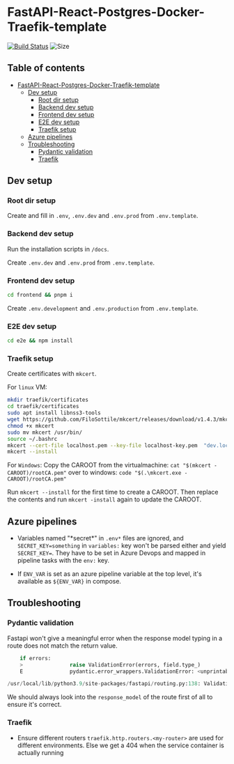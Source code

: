 # FastAPI-React-Postgres-Docker-Traefik-template

[![Build Status](https://dev.azure.com/danicc097/devops-tests/_apis/build/status/danicc097.FastAPI-React-Postgres-Docker-Traefik-template?branchName=dev)](https://dev.azure.com/danicc097/devops-tests/_build/latest?definitionId=5&branchName=dev) ![Size](https://github-size-badge.herokuapp.com/danicc097/FastAPI-React-Postgres-Docker-Traefik-template.svg)

## Table of contents  <!-- omit in toc -->

- [FastAPI-React-Postgres-Docker-Traefik-template](#fastapi-react-postgres-docker-traefik-template)
  - [Dev setup](#dev-setup)
    - [Root dir setup](#root-dir-setup)
    - [Backend dev setup](#backend-dev-setup)
    - [Frontend dev setup](#frontend-dev-setup)
    - [E2E dev setup](#e2e-dev-setup)
    - [Traefik setup](#traefik-setup)
  - [Azure pipelines](#azure-pipelines)
  - [Troubleshooting](#troubleshooting)
    - [Pydantic validation](#pydantic-validation)
    - [Traefik](#traefik)

## Dev setup

### Root dir setup

Create and fill in ``.env``, ``.env.dev`` and ``.env.prod`` from ``.env.template``.

### Backend dev setup

Run the installation scripts in ``/docs``.

Create ``.env.dev`` and ``.env.prod`` from ``.env.template``.

### Frontend dev setup

```bash
cd frontend && pnpm i
```

Create ``.env.development`` and ``.env.production`` from ``.env.template``.

### E2E dev setup

```bash
cd e2e && npm install
```

### Traefik setup

Create certificates with ``mkcert``.

For ``linux`` VM:
```bash
mkdir traefik/certificates
cd traefik/certificates
sudo apt install libnss3-tools
wget https://github.com/FiloSottile/mkcert/releases/download/v1.4.3/mkcert-v1.4.3-linux-amd64 -O mkcert
chmod +x mkcert
sudo mv mkcert /usr/bin/
source ~/.bashrc
mkcert --cert-file localhost.pem --key-file localhost-key.pem  "dev.localhost" "*.dev.localhost" "prod.localhost" "*.prod.localhost" "e2e.localhost" "*.e2e.localhost" "e2e.localhost" "*.e2e.localhost" "wiki.localhost"
mkcert --install
```

For ``Windows``:
Copy the CAROOT from the virtualmachine:
`cat "$(mkcert -CAROOT)/rootCA.pem"`
over to windows:
`code "$(.\mkcert.exe -CAROOT)/rootCA.pem"`

Run `mkcert --install` for the first time to create a CAROOT. Then replace the contents and run `mkcert -install` again to update the CAROOT.

## Azure pipelines

- Variables named "\*secret\*" in ``.env*`` files are ignored, and ``SECRET_KEY=something`` in ``variables:`` key won't be parsed either and yield ``SECRET_KEY=``. They have to be set in Azure Devops and mapped in pipeline tasks with the ``env:`` key.

- If ``ENV_VAR`` is set as an azure pipeline variable at the top level, it's available as ``${ENV_VAR}`` in compose.

## Troubleshooting

### Pydantic validation

Fastapi won't give a meaningful error when the response model typing in a route does not match the return value.
```py
    if errors:
    >               raise ValidationError(errors, field.type_)
    E               pydantic.error_wrappers.ValidationError: <unprintable ValidationError object>

/usr/local/lib/python3.9/site-packages/fastapi/routing.py:138: ValidationError
```

We should always look into the ``response_model`` of the route first of all to ensure it's correct.

### Traefik

- Ensure different routers ``traefik.http.routers.<my-router>`` are used for different environments. Else we get a 404 when the service container is actually running
